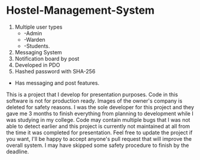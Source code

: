 Hostel-Management-System
========================
<ol>
  <li>Multiple user types
        <ul>
          <li>-Admin</li>
          <li>-Warden</li>
          <li>-Students.</li> 
        </ul>
  </li>
  <li>Messaging System</li>
  <li>Notification board by post</li>
  <li>Developed in PDO</li>
  <li>Hashed password with SHA-256</li>
</ol>
  
- Has messaging and post features.

This is a project that I develop for presentation purposes. Code in this software is not for production ready. Images of the owner's company is deleted for safety reasons. I was the sole developer for this project and they gave me 3 months to finish everything from planning to development while I was studying in my college. Code may contain multiple bugs that I was not able to detect earlier and this project is currently not maintained at all from the time it was completed for presentation. 
Feel free to update the project if you want, I'll be happy to accept anyone's pull request that will improve the overall system. I may have skipped some safety procedure to finish by the deadline. 
